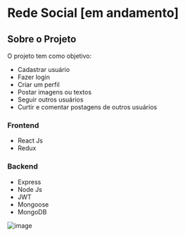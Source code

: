 # Rede Social [em andamento]

## Sobre o Projeto
O projeto tem como objetivo:
-  Cadastrar usuário
-  Fazer login
-  Criar um perfil
-  Postar imagens ou textos
-  Seguir outros usuários
-  Curtir e comentar postagens de outros usuários



### Frontend
- React Js
- Redux

### Backend
- Express
- Node Js
- JWT
- Mongoose
- MongoDB
  
![image](https://user-images.githubusercontent.com/121184472/230194283-8813fbb6-eb38-4c8f-b254-4098d6eaa302.png)


